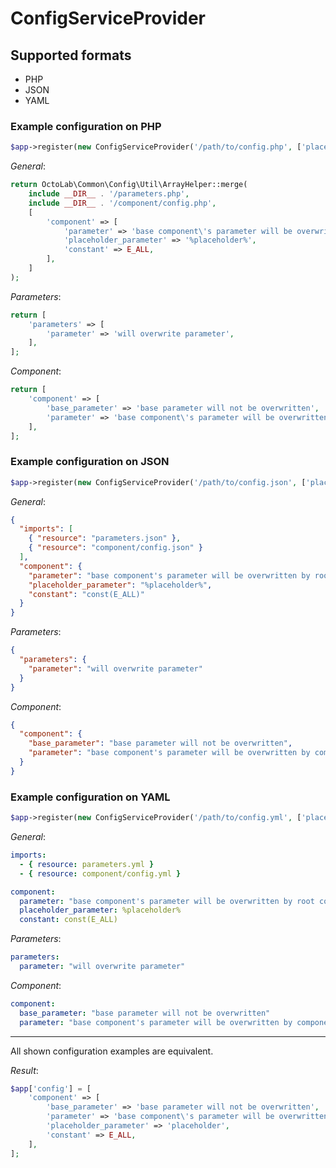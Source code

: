 # ConfigServiceProvider

## Supported formats

* PHP
* JSON
* YAML

### Example configuration on PHP

```php
$app->register(new ConfigServiceProvider('/path/to/config.php', ['placeholder' => 'placeholder']));
```

_General_:

```php
return OctoLab\Common\Config\Util\ArrayHelper::merge(
    include __DIR__ . '/parameters.php',
    include __DIR__ . '/component/config.php',
    [
        'component' => [
            'parameter' => 'base component\'s parameter will be overwritten by root config',
            'placeholder_parameter' => '%placeholder%',
            'constant' => E_ALL,
        ],
    ]
);
```

_Parameters_:

```php
return [
    'parameters' => [
        'parameter' => 'will overwrite parameter',
    ],
];
```

_Component_:

```php
return [
    'component' => [
        'base_parameter' => 'base parameter will not be overwritten',
        'parameter' => 'base component\'s parameter will be overwritten by component config',
    ],
];
```

### Example configuration on JSON

```php
$app->register(new ConfigServiceProvider('/path/to/config.json', ['placeholder' => 'placeholder']));
```

_General_:

```json
{
  "imports": [
    { "resource": "parameters.json" },
    { "resource": "component/config.json" }
  ],
  "component": {
    "parameter": "base component's parameter will be overwritten by root config",
    "placeholder_parameter": "%placeholder%",
    "constant": "const(E_ALL)"
  }
}
```

_Parameters_:

```json
{
  "parameters": {
    "parameter": "will overwrite parameter"
  }
}
```

_Component_:

```json
{
  "component": {
    "base_parameter": "base parameter will not be overwritten",
    "parameter": "base component's parameter will be overwritten by component config"
  }
}
```

### Example configuration on YAML

```php
$app->register(new ConfigServiceProvider('/path/to/config.yml', ['placeholder' => 'placeholder']));
```

_General_:

```yml
imports:
  - { resource: parameters.yml }
  - { resource: component/config.yml }

component:
  parameter: "base component's parameter will be overwritten by root config"
  placeholder_parameter: %placeholder%
  constant: const(E_ALL)
```

_Parameters_:

```yml
parameters:
  parameter: "will overwrite parameter"
```

_Component_:

```yml
component:
  base_parameter: "base parameter will not be overwritten"
  parameter: "base component's parameter will be overwritten by component config"
```

---

All shown configuration examples are equivalent.

_Result_:

```php
$app['config'] = [
    'component' => [
        'base_parameter' => 'base parameter will not be overwritten',
        'parameter' => 'base component\'s parameter will be overwritten by root config',
        'placeholder_parameter' => 'placeholder',
        'constant' => E_ALL,
    ],
];
```
